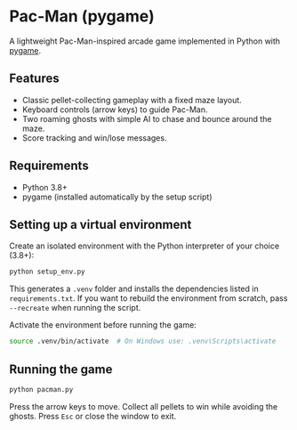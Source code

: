 # Pac-Man (pygame)

A lightweight Pac-Man-inspired arcade game implemented in Python with
[pygame](https://www.pygame.org/).

## Features

- Classic pellet-collecting gameplay with a fixed maze layout.
- Keyboard controls (arrow keys) to guide Pac-Man.
- Two roaming ghosts with simple AI to chase and bounce around the maze.
- Score tracking and win/lose messages.

## Requirements

- Python 3.8+
- pygame (installed automatically by the setup script)

## Setting up a virtual environment

Create an isolated environment with the Python interpreter of your choice (3.8+):

```bash
python setup_env.py
```

This generates a `.venv` folder and installs the dependencies listed in
`requirements.txt`. If you want to rebuild the environment from scratch, pass
`--recreate` when running the script.

Activate the environment before running the game:

```bash
source .venv/bin/activate  # On Windows use: .venv\Scripts\activate
```

## Running the game

```bash
python pacman.py
```

Press the arrow keys to move. Collect all pellets to win while avoiding the
ghosts. Press `Esc` or close the window to exit.
